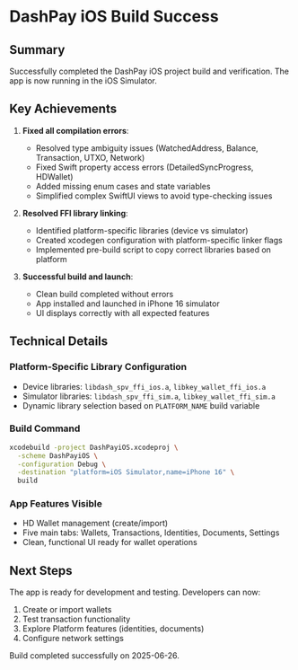 # DashPay iOS Build Success

## Summary

Successfully completed the DashPay iOS project build and verification. The app is now running in the iOS Simulator.

## Key Achievements

1. **Fixed all compilation errors**:
   - Resolved type ambiguity issues (WatchedAddress, Balance, Transaction, UTXO, Network)
   - Fixed Swift property access errors (DetailedSyncProgress, HDWallet)
   - Added missing enum cases and state variables
   - Simplified complex SwiftUI views to avoid type-checking issues

2. **Resolved FFI library linking**:
   - Identified platform-specific libraries (device vs simulator)
   - Created xcodegen configuration with platform-specific linker flags
   - Implemented pre-build script to copy correct libraries based on platform

3. **Successful build and launch**:
   - Clean build completed without errors
   - App installed and launched in iPhone 16 simulator
   - UI displays correctly with all expected features

## Technical Details

### Platform-Specific Library Configuration
- Device libraries: `libdash_spv_ffi_ios.a`, `libkey_wallet_ffi_ios.a`
- Simulator libraries: `libdash_spv_ffi_sim.a`, `libkey_wallet_ffi_sim.a`
- Dynamic library selection based on `PLATFORM_NAME` build variable

### Build Command
```bash
xcodebuild -project DashPayiOS.xcodeproj \
  -scheme DashPayiOS \
  -configuration Debug \
  -destination "platform=iOS Simulator,name=iPhone 16" \
  build
```

### App Features Visible
- HD Wallet management (create/import)
- Five main tabs: Wallets, Transactions, Identities, Documents, Settings
- Clean, functional UI ready for wallet operations

## Next Steps

The app is ready for development and testing. Developers can now:
1. Create or import wallets
2. Test transaction functionality
3. Explore Platform features (identities, documents)
4. Configure network settings

Build completed successfully on 2025-06-26.